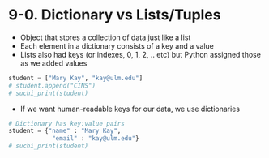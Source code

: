 # 9-0. Dictionary vs Lists/Tuples

- Object that stores a collection of data just like a list
- Each element in a dictionary consists of a key and a value
- Lists also had keys (or indexes, 0, 1, 2, .. etc) but Python assigned those as we added values

```python
student = ["Mary Kay", "kay@ulm.edu"]
# student.append("CINS")
# suchi_print(student)
```
- If we want human-readable keys for our data, we use dictionaries
  
```python
# Dictionary has key:value pairs
student = {"name" : "Mary Kay",
            "email" : "kay@ulm.edu"}
# suchi_print(student)
```